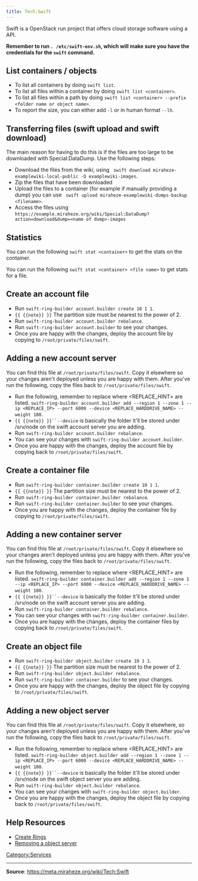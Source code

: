 ```yaml
---
title: Tech:Swift
---
```


Swift is a OpenStack run project that offers cloud storage software using a API.

**Remember to run `. /etc/swift-env.sh`, which will make sure you have the credentials for the `swift` command.**

## List containers / objects 

* To list all containers by doing `swift list`.
* To list all files within a container by doing `swift list <container>`.
* To list all files within a path by doing `swift list <container> --prefix <folder name or object name>`.
* To report the size, you can either add `-l` or in human format `--lh`.

## Transferring files (swift upload and swift download) 

The main reason for having to do this is if the files are too large to be downloaded with Special:DataDump. Use the following steps:

* Download the files from the wiki, using ` swift download miraheze-examplewiki-local-public -D examplewiki-images`.
* Zip the files that have been downloaded
* Upload the files to a container (for example if manually providing a dump) you can use ` swift upload miraheze-examplewiki-dumps-backup <filename>`.
* Access the files using `https://example.miraheze.org/wiki/Special:DataDump?action=download&dump=<name of dump>-images`

## Statistics 

You can run the following `swift stat <container>` to get the stats on the container.

You can run the following `swift stat <container> <file name>` to get stats for a file.

## Create an account file 

* Run `swift-ring-builder account.builder create 10 1 1`.
* `{{ {{note}} }}` The partition size must be nearest to the power of 2.
* Run `swift-ring-builder account.builder rebalance`.
* Run `swift-ring-builder account.builder` to see your changes.
* Once you are happy with the changes, deploy the account file by copying to `/root/private/files/swift`.

## Adding a new account server 

You can find this file at `/root/private/files/swift`. Copy it elsewhere so your changes aren't deployed unless you are happy with them. After you've run the following, copy the files back to `/root/private/files/swift`.

* Run the following, remember to replace where <REPLACE_HINT> are listed. `swift-ring-builder account.builder add --region 1 --zone 1 --ip <REPLACE_IP> --port 6000 --device <REPLACE_HARDDRIVE_NAME> --weight 100`.
* `{{ {{note}} }}``--device` is basically the folder it'll be stored under /srv/node on the swift account server you are adding.
* Run `swift-ring-builder account.builder rebalance`.
* You can see your changes with `swift-ring-builder account.builder`.
* Once you are happy with the changes, deploy the account file by copying back to `/root/private/files/swift`.

## Create a container file 

* Run `swift-ring-builder container.builder create 10 1 1`.
* `{{ {{note}} }}` The partition size must be nearest to the power of 2.
* Run `swift-ring-builder container.builder rebalance`.
* Run `swift-ring-builder container.builder` to see your changes.
* Once you are happy with the changes, deploy the container file by copying to `/root/private/files/swift`.

## Adding a new container server 

You can find this file at `/root/private/files/swift`. Copy it elsewhere so your changes aren't deployed unless you are happy with them. After you've run the following, copy the files back to `/root/private/files/swift`.

* Run the following, remember to replace where <REPLACE_HINT> are listed. `swift-ring-builder container.builder add --region 1 --zone 1 --ip <REPLACE_IP> --port 6000 --device <REPLACE_HARDDRIVE_NAME> --weight 100`.
* `{{ {{note}} }}``--device` is basically the folder it'll be stored under /srv/node on the swift account server you are adding.
* Run `swift-ring-builder container.builder rebalance`.
* You can see your changes with `swift-ring-builder container.builder`.
* Once you are happy with the changes, deploy the container files by copying back to `/root/private/files/swift`.

## Create an object file 

* Run `swift-ring-builder object.builder create 10 1 1`.
* `{{ {{note}} }}` The partition size must be nearest to the power of 2.
* Run `swift-ring-builder object.builder rebalance`.
* Run `swift-ring-builder container.builder` to see your changes.
* Once you are happy with the changes, deploy the object file by copying to `/root/private/files/swift`.

## Adding a new object server 

You can find this file at `/root/private/files/swift`. Copy it elsewhere, so your changes aren't deployed unless you are happy with them. After you've run the following, copy the files back to `/root/private/files/swift`.

* Run the following, remember to replace where <REPLACE_HINT> are listed. `swift-ring-builder object.builder add --region 1 --zone 1 --ip <REPLACE_IP> --port 6000 --device <REPLACE_HARDDRIVE_NAME> --weight 100`.
* `{{ {{note}} }}``--device` is basically the folder it'll be stored under /srv/node on the swift object server you are adding.
* Run `swift-ring-builder object.builder rebalance`.
* You can see your changes with `swift-ring-builder object.builder`.
* Once you are happy with the changes, deploy the object file by copying back to `/root/private/files/swift`.

## Help Resources 

* [Create Rings](https://docs.openstack.org/swift/queens/install/initial-rings.html)
* [Removing a object server](https://mindmajix.com/openstack/removing-nodes-from-a-cluster)

[Category:Services](https://meta.miraheze.org/wiki/Category:Services)

----
**Source**: https://meta.miraheze.org/wiki/Tech:Swift